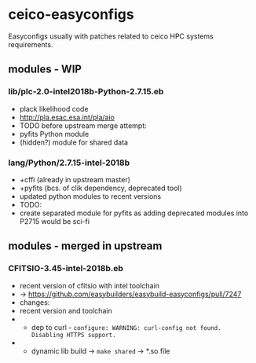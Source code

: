 # ceico-easyconfigs
Easyconfigs usually with patches related to ceico HPC systems requirements.

## modules - WIP

### lib/plc-2.0-intel2018b-Python-2.7.15.eb
* plack likelihood code
* http://pla.esac.esa.int/pla/aio
* TODO before upstream merge attempt:
 * pyfits Python module
 * (hidden?) module for shared data

### lang/Python/2.7.15-intel-2018b
* +cffi (already in upstream master)
* +pyfits (bcs. of clik dependency, deprecated tool)
* updated python modules to recent versions
* TODO:
 * create separated module for pyfits as adding deprecated modules into P2715 would be sci-fi

## modules - merged in upstream

### CFITSIO-3.45-intel-2018b.eb
* recent version of cfitsio with intel toolchain
* -> https://github.com/easybuilders/easybuild-easyconfigs/pull/7247
* changes:
 * recent version and toolchain
 * + dep to curl - `configure: WARNING: curl-config not found. Disabling HTTPS support.`
 * + dynamic lib build -> `make shared` -> \*.so file
